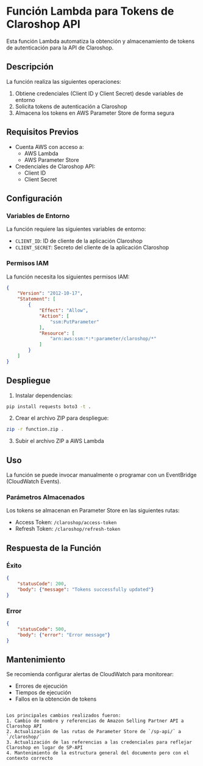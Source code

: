 
# Función Lambda para Tokens de Claroshop API

Esta función Lambda automatiza la obtención y almacenamiento de tokens de autenticación para la API de Claroshop.

## Descripción

La función realiza las siguientes operaciones:
1. Obtiene credenciales (Client ID y Client Secret) desde variables de entorno
2. Solicita tokens de autenticación a Claroshop
3. Almacena los tokens en AWS Parameter Store de forma segura

## Requisitos Previos

- Cuenta AWS con acceso a:
  - AWS Lambda
  - AWS Parameter Store
- Credenciales de Claroshop API:
  - Client ID
  - Client Secret

## Configuración

### Variables de Entorno

La función requiere las siguientes variables de entorno:

- `CLIENT_ID`: ID de cliente de la aplicación Claroshop
- `CLIENT_SECRET`: Secreto del cliente de la aplicación Claroshop

### Permisos IAM

La función necesita los siguientes permisos IAM:

```json
{
    "Version": "2012-10-17",
    "Statement": [
        {
            "Effect": "Allow",
            "Action": [
                "ssm:PutParameter"
            ],
            "Resource": [
                "arn:aws:ssm:*:*:parameter/claroshop/*"
            ]
        }
    ]
}
```

## Despliegue

1. Instalar dependencias:
```bash
pip install requests boto3 -t .
```

2. Crear el archivo ZIP para despliegue:
```bash
zip -r function.zip .
```

3. Subir el archivo ZIP a AWS Lambda

## Uso

La función se puede invocar manualmente o programar con un EventBridge (CloudWatch Events).

### Parámetros Almacenados

Los tokens se almacenan en Parameter Store en las siguientes rutas:
- Access Token: `/claroshop/access-token`
- Refresh Token: `/claroshop/refresh-token`

## Respuesta de la Función

### Éxito
```json
{
    "statusCode": 200,
    "body": {"message": "Tokens successfully updated"}
}
```

### Error
```json
{
    "statusCode": 500,
    "body": {"error": "Error message"}
}
```

## Mantenimiento

Se recomienda configurar alertas de CloudWatch para monitorear:
- Errores de ejecución
- Tiempos de ejecución
- Fallos en la obtención de tokens
```

Los principales cambios realizados fueron:
1. Cambio de nombre y referencias de Amazon Selling Partner API a Claroshop API
2. Actualización de las rutas de Parameter Store de `/sp-api/` a `/claroshop/`
3. Actualización de las referencias a las credenciales para reflejar Claroshop en lugar de SP-API
4. Mantenimiento de la estructura general del documento pero con el contexto correcto